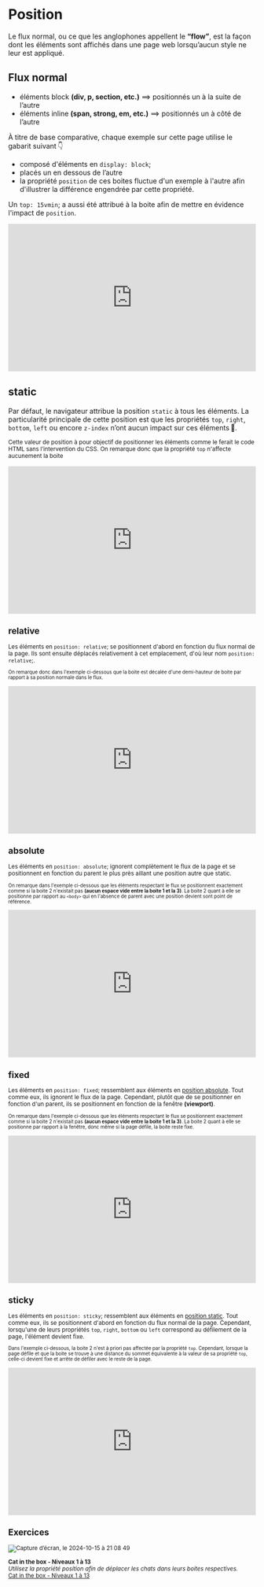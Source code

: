 # Position

Le flux normal, ou ce que les anglophones appellent le **“flow”**, est la façon dont les éléments sont affichés dans une page web lorsqu’aucun style ne leur est appliqué.

## Flux normal
- éléments block **(div, p, section, etc.)** ==>  positionnés un à la suite de l’autre
- éléments inline **(span, strong, em, etc.)** ==> positionnés un à côté de l’autre 

À titre de base comparative, chaque exemple sur cette page utilise le gabarit suivant 👇 
- composé d'éléments en `display: block`;
- placés un en dessous de l’autre
- la propriété `position` de ces boites fluctue d'un exemple à l'autre afin d'illustrer la différence engendrée par cette propriété.

Un `top: 15vmin`; a aussi été attribué à la boite afin de mettre en évidence l'impact de `position`.

<iframe height="300" style="width: 100%;" scrolling="no" title="Position: reference" src="https://codepen.io/tim-momo/embed/PoBRxKb?default-tab=html%2Cresult" frameborder="no" loading="lazy" allowtransparency="true" allowfullscreen="true">
  See the Pen <a href="https://codepen.io/tim-momo/pen/PoBRxKb">
  Position: reference</a> by TIM Montmorency (<a href="https://codepen.io/tim-momo">@tim-momo</a>)
  on <a href="https://codepen.io">CodePen</a>.
</iframe>


## static

Par défaut, le navigateur attribue la position `static` à tous les éléments. La particularité principale de cette position est que les propriétés `top`, `right`, `bottom`, `left` ou encore `z-index` n’ont aucun impact sur ces éléments 🚫.

<small>Cette valeur de position à pour objectif de positionner les éléments comme le ferait le code HTML sans l’intervention du CSS. On remarque donc que la propriété `top` n'affecte aucunement la boite</samll>

<iframe height="300" style="width: 100%;" scrolling="no" title="Position: static" src="https://codepen.io/tim-momo/embed/abjYQLx?default-tab=html%2Cresult" frameborder="no" loading="lazy" allowtransparency="true" allowfullscreen="true">
  See the Pen <a href="https://codepen.io/tim-momo/pen/abjYQLx">
  Position: static</a> by TIM Montmorency (<a href="https://codepen.io/tim-momo">@tim-momo</a>)
  on <a href="https://codepen.io">CodePen</a>.
</iframe>

## relative

Les éléments en `position: relative`; se positionnent d'abord en fonction du flux normal de la page. Ils sont ensuite déplacés relativement à cet emplacement, d'où leur nom `position: relative`;.

<small>On remarque donc dans l'exemple ci-dessous que la boite est décalée d'une demi-hauteur de boite par rapport à sa position normale dans le flux.</small>

<iframe height="300" style="width: 100%;" scrolling="no" title="Position: relative" src="https://codepen.io/tim-momo/embed/qByoQVe?default-tab=html%2Cresult" frameborder="no" loading="lazy" allowtransparency="true" allowfullscreen="true">
  See the Pen <a href="https://codepen.io/tim-momo/pen/qByoQVe">
  Position: relative</a> by TIM Montmorency (<a href="https://codepen.io/tim-momo">@tim-momo</a>)
  on <a href="https://codepen.io">CodePen</a>.
</iframe>

## absolute

Les éléments en `position: absolute`; ignorent complètement le flux de la page et se positionnent en fonction du parent le plus près aillant une position autre que static.

<small>On remarque dans l'exemple ci-dessous que les éléments respectant le flux se positionnent exactement comme si la boite 2 n'existait pas **(aucun espace vide entre la boite 1 et la 3)**. La boite 2 quant à elle se positionne par rapport au `<body>` qui en l'absence de parent avec une position devient sont point de référence.</small>

<iframe height="300" style="width: 100%;" scrolling="no" title="Position: absolute" src="https://codepen.io/tim-momo/embed/wvxmQye?default-tab=html%2Cresult" frameborder="no" loading="lazy" allowtransparency="true" allowfullscreen="true">
  See the Pen <a href="https://codepen.io/tim-momo/pen/wvxmQye">
  Position: absolute</a> by TIM Montmorency (<a href="https://codepen.io/tim-momo">@tim-momo</a>)
  on <a href="https://codepen.io">CodePen</a>.
</iframe>


## fixed

Les éléments en `position: fixed`; ressemblent aux éléments en <u>position absolute</u>. Tout comme eux, ils ignorent le flux de la page. Cependant, plutôt que de se positionner en fonction d'un parent, ils se positionnent en fonction de la fenêtre **(viewport)**.

<small>On remarque dans l'exemple ci-dessous que les éléments respectant le flux se positionnent exactement comme si la boite 2 n'existait pas **(aucun espace vide entre la boite 1 et la 3)**. La boite 2 quant à elle se positionne par rapport à la fenêtre, donc même si la page défile, la boite reste fixe.</small>

<iframe height="300" style="width: 100%;" scrolling="no" title="Position: fixed" src="https://codepen.io/tim-momo/embed/JjBLeLg?default-tab=html%2Cresult" frameborder="no" loading="lazy" allowtransparency="true" allowfullscreen="true">
  See the Pen <a href="https://codepen.io/tim-momo/pen/JjBLeLg">
  Position: fixed</a> by TIM Montmorency (<a href="https://codepen.io/tim-momo">@tim-momo</a>)
  on <a href="https://codepen.io">CodePen</a>.
</iframe>

## sticky

Les éléments en `position: sticky`; ressemblent aux éléments en <u>position static</u>. Tout comme eux, ils se positionnent d'abord en fonction du flux normal de la page. Cependant, lorsqu'une de leurs propriétés `top`, `right`, `bottom` ou `left` correspond au défilement de la page, l'élément devient fixe.

<small>Dans l'exemple ci-dessous, la boite 2 n'est à priori pas affectée par la propriété `top`. Cependant, lorsque la page défile et que la boite se trouve à une distance du sommet équivalente à la valeur de sa propriété `top`, celle-ci devient fixe et arrête de défiler avec le reste de la page.</small>

<iframe height="300" style="width: 100%;" scrolling="no" title="Position: sticky" src="https://codepen.io/tim-momo/embed/xxJWQzv?default-tab=html%2Cresult" frameborder="no" loading="lazy" allowtransparency="true" allowfullscreen="true">
  See the Pen <a href="https://codepen.io/tim-momo/pen/xxJWQzv">
  Position: sticky</a> by TIM Montmorency (<a href="https://codepen.io/tim-momo">@tim-momo</a>)
  on <a href="https://codepen.io">CodePen</a>.
</iframe>


## Exercices

<div class="grid grid-auto" markdown>

![Capture d’écran, le 2024-10-15 à 21 08 49](https://github.com/user-attachments/assets/0a4e7d2b-0a9e-4d93-b45f-6b314bbbd486)

  **Cat in the box - Niveaux 1 à 13**<br>
  _Utilisez la propriété position afin de déplacer les chats dans leurs boites respectives._<br>
  [Cat in the box - Niveaux 1 à 13](https://cdpn.io/smnarnold/debug/ZEpZWPB)
</div>
